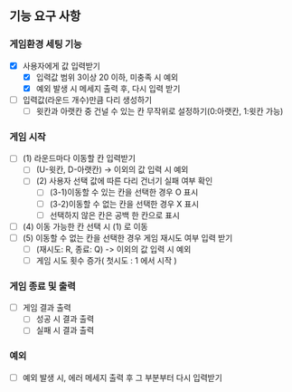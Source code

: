 ## 기능 요구 사항

### 게임환경 세팅 기능
- [x] 사용자에게 값 입력받기
  - [x] 입력값 범위 3이상 20 이하, 미충족 시 예외
  - [x] 예외 발생 시 메세지 출력 후, 다시 입력 받기
- [ ] 입력값(라운드 개수)만큼 다리 생성하기
  - [ ] 윗칸과 아랫칸 중 건널 수 있는 칸 무작위로 설정하기(0:아랫칸, 1:윗칸 가능)
  
### 게임 시작
- [ ] (1) 라운드마다 이동할 칸 입력받기
  - [ ] (U-윗칸, D-아랫칸) -> 이외의 값 입력 시 예외
  - [ ] (2) 사용자 선택 값에 따른 다리 건너기 실패 여부 확인
    - [ ] (3-1)이동할 수 있는 칸을 선택한 경우 O 표시
    - [ ] (3-2)이동할 수 없는 칸을 선택한 경우 X 표시
    - [ ] 선택하지 않은 칸은 공백 한 칸으로 표시
- [ ] (4) 이동 가능한 칸 선택 시 (1) 로 이동
- [ ] (5) 이동할 수 없는 칸을 선택한 경우 게임 재시도 여부 입력 받기
  - [ ] (재시도: R, 종료: Q) ->  이외의 값 입력 시 예외
  - [ ] 게임 시도 횟수 증가( 첫시도 : 1 에서 시작 )
  
### 게임 종료 및 출력
- [ ] 게임 결과 출력
  - [ ] 성공 시 결과 출력
  - [ ] 실패 시 결과 출력

### 예외
-[ ] 예외 발생 시, 에러 메세지 출력 후 그 부분부터 다시 입력받기 